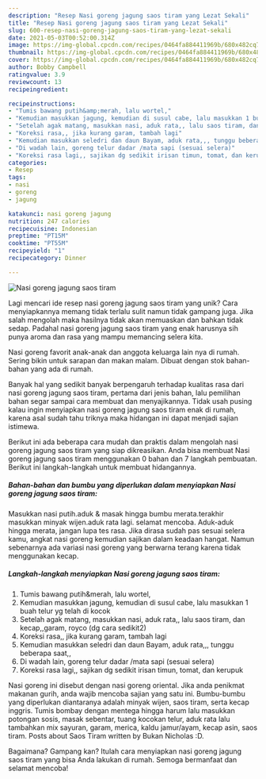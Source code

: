 ```yaml
---
description: "Resep Nasi goreng jagung saos tiram yang Lezat Sekali"
title: "Resep Nasi goreng jagung saos tiram yang Lezat Sekali"
slug: 600-resep-nasi-goreng-jagung-saos-tiram-yang-lezat-sekali
date: 2021-05-03T00:52:00.314Z
image: https://img-global.cpcdn.com/recipes/0464fa884411969b/680x482cq70/nasi-goreng-jagung-saos-tiram-foto-resep-utama.jpg
thumbnail: https://img-global.cpcdn.com/recipes/0464fa884411969b/680x482cq70/nasi-goreng-jagung-saos-tiram-foto-resep-utama.jpg
cover: https://img-global.cpcdn.com/recipes/0464fa884411969b/680x482cq70/nasi-goreng-jagung-saos-tiram-foto-resep-utama.jpg
author: Bobby Campbell
ratingvalue: 3.9
reviewcount: 13
recipeingredient:

recipeinstructions:
- "Tumis bawang putih&amp;merah, lalu wortel,"
- "Kemudian masukkan jagung, kemudian di susul cabe, lalu masukkan 1 buah telur yg telah di kocok"
- "Setelah agak matang, masukkan nasi, aduk rata,, lalu saos tiram, dan kecap,,garam, royco (dg cara sedikit2)"
- "Koreksi rasa,, jika kurang garam, tambah lagi"
- "Kemudian masukkan seledri dan daun Bayam, aduk rata,,, tunggu beberapa saat,,"
- "Di wadah lain, goreng telur dadar /mata sapi (sesuai selera)"
- "Koreksi rasa lagi,, sajikan dg sedikit irisan timun, tomat, dan kerupuk"
categories:
- Resep
tags:
- nasi
- goreng
- jagung

katakunci: nasi goreng jagung 
nutrition: 247 calories
recipecuisine: Indonesian
preptime: "PT15M"
cooktime: "PT55M"
recipeyield: "1"
recipecategory: Dinner

---
```



![Nasi goreng jagung saos tiram](https://img-global.cpcdn.com/recipes/0464fa884411969b/680x482cq70/nasi-goreng-jagung-saos-tiram-foto-resep-utama.jpg)

Lagi mencari ide resep nasi goreng jagung saos tiram yang unik? Cara menyiapkannya memang tidak terlalu sulit namun tidak gampang juga. Jika salah mengolah maka hasilnya tidak akan memuaskan dan bahkan tidak sedap. Padahal nasi goreng jagung saos tiram yang enak harusnya sih punya aroma dan rasa yang mampu memancing selera kita.

Nasi goreng favorit anak-anak dan anggota keluarga lain nya di rumah. Sering bikin untuk sarapan dan makan malam. Dibuat dengan stok bahan-bahan yang ada di rumah.

Banyak hal yang sedikit banyak berpengaruh terhadap kualitas rasa dari nasi goreng jagung saos tiram, pertama dari jenis bahan, lalu pemilihan bahan segar sampai cara membuat dan menyajikannya. Tidak usah pusing kalau ingin menyiapkan nasi goreng jagung saos tiram enak di rumah, karena asal sudah tahu triknya maka hidangan ini dapat menjadi sajian istimewa.


Berikut ini ada beberapa cara mudah dan praktis dalam mengolah nasi goreng jagung saos tiram yang siap dikreasikan. Anda bisa membuat Nasi goreng jagung saos tiram menggunakan 0 bahan dan 7 langkah pembuatan. Berikut ini langkah-langkah untuk membuat hidangannya.

<!--inarticleads1-->

##### Bahan-bahan dan bumbu yang diperlukan dalam menyiapkan Nasi goreng jagung saos tiram:



Masukkan nasi putih.aduk &amp; masak hingga bumbu merata.terakhir masukkan minyak wijen.aduk rata lagi. selamat mencoba. Aduk-aduk hingga merata, jangan lupa tes rasa. Jika dirasa sudah pas sesuai selera kamu, angkat nasi goreng kemudian sajikan dalam keadaan hangat. Namun sebenarnya ada variasi nasi goreng yang berwarna terang karena tidak menggunakan kecap. 

<!--inarticleads2-->

##### Langkah-langkah menyiapkan Nasi goreng jagung saos tiram:

1. Tumis bawang putih&amp;merah, lalu wortel,
1. Kemudian masukkan jagung, kemudian di susul cabe, lalu masukkan 1 buah telur yg telah di kocok
1. Setelah agak matang, masukkan nasi, aduk rata,, lalu saos tiram, dan kecap,,garam, royco (dg cara sedikit2)
1. Koreksi rasa,, jika kurang garam, tambah lagi
1. Kemudian masukkan seledri dan daun Bayam, aduk rata,,, tunggu beberapa saat,,
1. Di wadah lain, goreng telur dadar /mata sapi (sesuai selera)
1. Koreksi rasa lagi,, sajikan dg sedikit irisan timun, tomat, dan kerupuk


Nasi goreng ini disebut dengan nasi goreng oriental. Jika anda penikmat makanan gurih, anda wajib mencoba sajian yang satu ini. Bumbu-bumbu yang diperlukan diantaranya adalah minyak wijen, saos tiram, serta kecap inggris. Tumis bombay dengan mentega hingga harum lalu masukkan potongan sosis, masak sebentar, tuang kocokan telur, aduk rata lalu tambahkan mix sayuran, garam, merica, kaldu jamur/ayam, kecap asin, saos tiram. Posts about Saos Tiram written by Bukan Nicholas :D. 

Bagaimana? Gampang kan? Itulah cara menyiapkan nasi goreng jagung saos tiram yang bisa Anda lakukan di rumah. Semoga bermanfaat dan selamat mencoba!
